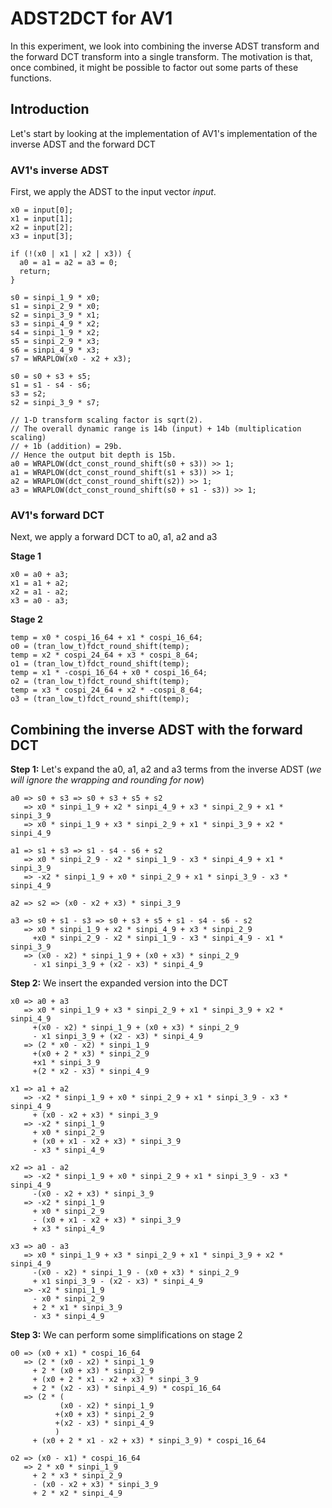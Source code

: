 # ADST2DCT for AV1

In this experiment, we look into combining the inverse ADST transform and the
forward DCT transform into a single transform. The motivation is that, once
combined, it might be possible to factor out some parts of these functions.

## Introduction

Let's start by looking at the implementation of AV1's implementation of the
inverse ADST and the forward DCT

### AV1's inverse ADST

First, we apply the ADST to the input vector _input_.

```
x0 = input[0];
x1 = input[1];
x2 = input[2];
x3 = input[3];

if (!(x0 | x1 | x2 | x3)) {
  a0 = a1 = a2 = a3 = 0;
  return;
}

s0 = sinpi_1_9 * x0;
s1 = sinpi_2_9 * x0;
s2 = sinpi_3_9 * x1;
s3 = sinpi_4_9 * x2;
s4 = sinpi_1_9 * x2;
s5 = sinpi_2_9 * x3;
s6 = sinpi_4_9 * x3;
s7 = WRAPLOW(x0 - x2 + x3);

s0 = s0 + s3 + s5;
s1 = s1 - s4 - s6;
s3 = s2;
s2 = sinpi_3_9 * s7;

// 1-D transform scaling factor is sqrt(2).
// The overall dynamic range is 14b (input) + 14b (multiplication scaling)
// + 1b (addition) = 29b.
// Hence the output bit depth is 15b.
a0 = WRAPLOW(dct_const_round_shift(s0 + s3)) >> 1;
a1 = WRAPLOW(dct_const_round_shift(s1 + s3)) >> 1;
a2 = WRAPLOW(dct_const_round_shift(s2)) >> 1;
a3 = WRAPLOW(dct_const_round_shift(s0 + s1 - s3)) >> 1;
```

### AV1's forward DCT

Next, we apply a forward DCT to a0, a1, a2 and a3

**Stage 1**

```
x0 = a0 + a3;
x1 = a1 + a2;
x2 = a1 - a2;
x3 = a0 - a3;
```


**Stage 2**

```
temp = x0 * cospi_16_64 + x1 * cospi_16_64;
o0 = (tran_low_t)fdct_round_shift(temp);
temp = x2 * cospi_24_64 + x3 * cospi_8_64;
o1 = (tran_low_t)fdct_round_shift(temp);
temp = x1 * -cospi_16_64 + x0 * cospi_16_64;
o2 = (tran_low_t)fdct_round_shift(temp);
temp = x3 * cospi_24_64 + x2 * -cospi_8_64;
o3 = (tran_low_t)fdct_round_shift(temp);

```

## Combining the inverse ADST with the forward DCT

**Step 1:** Let's expand the a0, a1, a2 and a3 terms from the inverse ADST (_we will ignore
the wrapping and rounding for now_)


```
a0 => s0 + s3 => s0 + s3 + s5 + s2
   => x0 * sinpi_1_9 + x2 * sinpi_4_9 + x3 * sinpi_2_9 + x1 * sinpi_3_9
   => x0 * sinpi_1_9 + x3 * sinpi_2_9 + x1 * sinpi_3_9 + x2 * sinpi_4_9

a1 => s1 + s3 => s1 - s4 - s6 + s2
   => x0 * sinpi_2_9 - x2 * sinpi_1_9 - x3 * sinpi_4_9 + x1 * sinpi_3_9
   => -x2 * sinpi_1_9 + x0 * sinpi_2_9 + x1 * sinpi_3_9 - x3 * sinpi_4_9

a2 => s2 => (x0 - x2 + x3) * sinpi_3_9

a3 => s0 + s1 - s3 => s0 + s3 + s5 + s1 - s4 - s6 - s2
   => x0 * sinpi_1_9 + x2 * sinpi_4_9 + x3 * sinpi_2_9
     +x0 * sinpi_2_9 - x2 * sinpi_1_9 - x3 * sinpi_4_9 - x1 * sinpi_3_9
   => (x0 - x2) * sinpi_1_9 + (x0 + x3) * sinpi_2_9
     - x1 sinpi_3_9 + (x2 - x3) * sinpi_4_9
```

**Step 2:** We insert the expanded version into the DCT

```
x0 => a0 + a3
   => x0 * sinpi_1_9 + x3 * sinpi_2_9 + x1 * sinpi_3_9 + x2 * sinpi_4_9
     +(x0 - x2) * sinpi_1_9 + (x0 + x3) * sinpi_2_9
     - x1 sinpi_3_9 + (x2 - x3) * sinpi_4_9
   => (2 * x0 - x2) * sinpi_1_9
     +(x0 + 2 * x3) * sinpi_2_9
     +x1 * sinpi_3_9
     +(2 * x2 - x3) * sinpi_4_9

x1 => a1 + a2
   => -x2 * sinpi_1_9 + x0 * sinpi_2_9 + x1 * sinpi_3_9 - x3 * sinpi_4_9
     + (x0 - x2 + x3) * sinpi_3_9
   => -x2 * sinpi_1_9
     + x0 * sinpi_2_9
     + (x0 + x1 - x2 + x3) * sinpi_3_9
     - x3 * sinpi_4_9

x2 => a1 - a2
   => -x2 * sinpi_1_9 + x0 * sinpi_2_9 + x1 * sinpi_3_9 - x3 * sinpi_4_9
     -(x0 - x2 + x3) * sinpi_3_9
   => -x2 * sinpi_1_9
     + x0 * sinpi_2_9
     - (x0 + x1 - x2 + x3) * sinpi_3_9
     + x3 * sinpi_4_9

x3 => a0 - a3
   => x0 * sinpi_1_9 + x3 * sinpi_2_9 + x1 * sinpi_3_9 + x2 * sinpi_4_9
     -(x0 - x2) * sinpi_1_9 - (x0 + x3) * sinpi_2_9
     + x1 sinpi_3_9 - (x2 - x3) * sinpi_4_9
   => -x2 * sinpi_1_9
     - x0 * sinpi_2_9
     + 2 * x1 * sinpi_3_9
     - x3 * sinpi_4_9
```

**Step 3:** We can perform some simplifications on stage 2

```
o0 => (x0 + x1) * cospi_16_64
   => (2 * (x0 - x2) * sinpi_1_9
     + 2 * (x0 + x3) * sinpi_2_9
     + (x0 + 2 * x1 - x2 + x3) * sinpi_3_9
     + 2 * (x2 - x3) * sinpi_4_9) * cospi_16_64
   => (2 * (
           (x0 - x2) * sinpi_1_9
          +(x0 + x3) * sinpi_2_9
          +(x2 - x3) * sinpi_4_9
          )
     + (x0 + 2 * x1 - x2 + x3) * sinpi_3_9) * cospi_16_64

o2 => (x0 - x1) * cospi_16_64
   => 2 * x0 * sinpi_1_9
     + 2 * x3 * sinpi_2_9
     - (x0 - x2 + x3) * sinpi_3_9
     + 2 * x2 * sinpi_4_9

```
